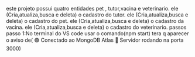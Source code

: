 este projeto possui quatro entidades pet , tutor,vacina e veterinario.
ele  (Cria,atualiza,busca e deleta) o cadastro do tutor.
ele  (Cria,atualiza,busca e deleta) o cadastro do pet.
ele  (Cria,atualiza,busca e deleta) o cadastro da vacina.
ele  (Cria,atualiza,busca e deleta) o cadastro do veterinario.
passos
passo 1:No terminal do VS code usar o comando(npm start) tera q aparecer o aviso de( 🟢 Conectado ao MongoDB Atlas
🚀 Servidor rodando na porta 3000)


